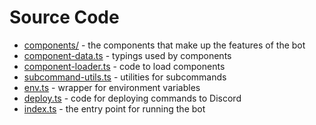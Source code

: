 # Source Code

- [components/](./components/) - the components that make up the features of the bot
- [component-data.ts](./component-data.ts) - typings used by components
- [component-loader.ts](./component-loader.ts) - code to load components
- [subcommand-utils.ts](./subcommand-utils.ts) - utilities for subcommands
- [env.ts](./env.ts) - wrapper for environment variables
- [deploy.ts](./deploy.ts) - code for deploying commands to Discord
- [index.ts](./index.ts) - the entry point for running the bot
